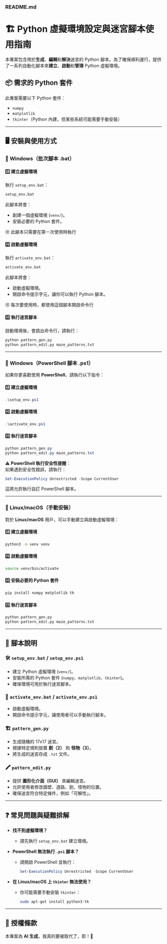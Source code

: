 ### **README.md**

# 🏗️ Python 虛擬環境設定與迷宮腳本使用指南

本專案包含用於**生成**、**編輯**和**解決**迷宮的 Python 腳本。為了確保順利運行，提供了一系列自動化腳本來**建立**、**啟動**和**管理** Python 虛擬環境。

## 📦 需求的 Python 套件
此專案需要以下 Python 套件：
- `numpy`
- `matplotlib`
- `tkinter`（Python 內建，但某些系統可能需要手動安裝）

---

## 🖥️ 安裝與使用方式

### 🔹 **Windows（批次腳本 .bat）**
#### 1️⃣ **建立虛擬環境**
執行 `setup_env.bat`：
```bat
setup_env.bat
```
此腳本將會：
- 創建一個虛擬環境 (`venv/`)。
- 安裝必要的 Python 套件。

🉑 此腳本只需要在第一次使用時執行

#### 2️⃣ **啟動虛擬環境**
執行 `activate_env.bat`：
```bat
activate_env.bat
```
此腳本將會：
- 啟動虛擬環境。
- 開啟命令提示字元，讓你可以執行 Python 腳本。

🉑 每次要使用時，都使用這個腳本開啟命令行

#### 3️⃣ **執行迷宮腳本**
啟動環境後，會跳出命令行，請執行：
```bat
python pattern_gen.py
python pattern_edit.py maze_patterns.txt
```

---

### 🔹 **Windows（PowerShell 腳本 .ps1）**
如果你更喜歡使用 **PowerShell**，請執行以下指令：

#### 1️⃣ **建立虛擬環境**
```powershell
.\setup_env.ps1
```

#### 2️⃣ **啟動虛擬環境**
```powershell
.\activate_env.ps1
```

#### 3️⃣ **執行迷宮腳本**
```powershell
python pattern_gen.py
python pattern_edit.py maze_patterns.txt
```

⚠ **PowerShell 執行安全性提醒**：  
如果遇到安全性錯誤，請執行：
```powershell
Set-ExecutionPolicy Unrestricted -Scope CurrentUser
```
這將允許執行自訂 PowerShell 腳本。

---

### 🔹 **Linux/macOS（手動安裝）**
對於 **Linux/macOS** 用戶，可以手動建立與啟動虛擬環境：

#### 1️⃣ **建立虛擬環境**
```sh
python3 -m venv venv
```

#### 2️⃣ **啟動虛擬環境**
```sh
source venv/bin/activate
```

#### 3️⃣ **安裝必要的 Python 套件**
```sh
pip install numpy matplotlib tk
```

#### 4️⃣ **執行迷宮腳本**
```sh
python pattern_gen.py
python pattern_edit.py maze_patterns.txt
```

---

## 📜 腳本說明

### 🛠️ `setup_env.bat` / `setup_env.ps1`
- 建立 Python 虛擬環境 (`venv/`)。
- 安裝所需的 Python 套件 (`numpy`、`matplotlib`、`tkinter`)。
- 確保環境可用於執行迷宮腳本。

### 🚀 `activate_env.bat` / `activate_env.ps1`
- 啟動虛擬環境。
- 開啟命令提示字元，讓使用者可以手動執行腳本。

### 🏗️ `pattern_gen.py`
- 生成隨機的 17x17 迷宮。
- 根據特定規則放置 **劍（2）** 和 **怪物（3）**。
- 將生成的迷宮存成 `.txt` 文件。

### 🖍️ `pattern_edit.py`
- 提供 **圖形化介面（GUI）** 來編輯迷宮。
- 允許使用者修改牆壁、道路、劍、怪物的位置。
- 確保迷宮符合特定條件，例如「可解性」。

---

## ❓ 常見問題與疑難排解

- **找不到虛擬環境？**
  - 請先執行 `setup_env.bat` 建立環境。

- **PowerShell 無法執行 `.ps1` 腳本？**
  - 請開啟 PowerShell 並執行：
    ```powershell
    Set-ExecutionPolicy Unrestricted -Scope CurrentUser
    ```

- **在 Linux/macOS 上 `tkinter` 無法使用？**
  - 你可能需要手動安裝 `tkinter`：
    ```sh
    sudo apt-get install python3-tk
    ```

---

## 📝 授權條款
本專案為 **AI 生成**，我真的要被取代了，耶！🚀

